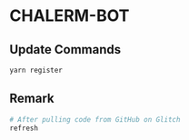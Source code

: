 # CHALERM-BOT

## Update Commands

```sh
yarn register
```
## Remark

```sh
# After pulling code from GitHub on Glitch
refresh
```

